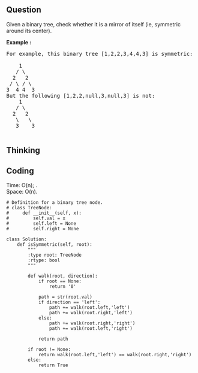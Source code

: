 ## Question
Given a binary tree, check whether it is a mirror of itself (ie, symmetric around its center).

**Example :**
<pre>
For example, this binary tree [1,2,2,3,4,4,3] is symmetric:

    1
   / \
  2   2
 / \ / \
3  4 4  3
But the following [1,2,2,null,3,null,3] is not:
    1
   / \
  2   2
   \   \
   3    3
   
</pre>

## Thinking


## Coding
Time: O(n); . </br>
Space: O(n).
```python3
# Definition for a binary tree node.
# class TreeNode:
#     def __init__(self, x):
#         self.val = x
#         self.left = None
#         self.right = None

class Solution:
    def isSymmetric(self, root):
        """
        :type root: TreeNode
        :rtype: bool
        """
        
        def walk(root, direction):
            if root == None:
                return '0'
            
            path = str(root.val)
            if direction == 'left':
                path += walk(root.left,'left')
                path += walk(root.right,'left')
            else:
                path += walk(root.right,'right')
                path += walk(root.left,'right')
                
            return path
        
        if root != None:
            return walk(root.left,'left') == walk(root.right,'right')
        else:
            return True
```

